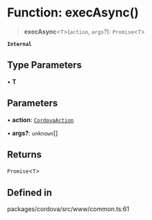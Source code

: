 # Function: execAsync()

> **execAsync**\<`T`\>(`action`, `args`?): `Promise`\<`T`\>

**`Internal`**

## Type Parameters

• **T**

## Parameters

• **action**: [`CordovaAction`](../type-aliases/CordovaAction.md)

• **args?**: `unknown`[]

## Returns

`Promise`\<`T`\>

## Defined in

packages/cordova/src/www/common.ts:61
